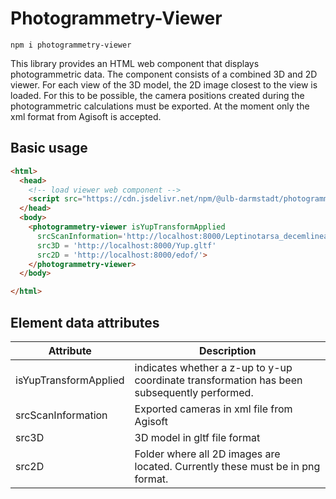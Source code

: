 # Photogrammetry-Viewer
```console
npm i photogrammetry-viewer
```
This library provides an HTML web component that displays photogrammetric data. The component consists of a combined 3D and 2D viewer. For each view of the 3D model, the 2D image closest to the view is loaded. For this to be possible, the camera positions created during the photogrammetric calculations must be exported. At the moment only the xml format from Agisoft is accepted.

## Basic usage 
```html
<html>
  <head>
    <!-- load viewer web component -->
    <script src="https://cdn.jsdelivr.net/npm/@ulb-darmstadt/photogrammetry-viewer/dist/photogrammetry-viewer.js" type="module"></script>
  </head>
  <body>
    <photogrammetry-viewer isYupTransformApplied
      srcScanInformation='http://localhost:8000/Leptinotarsa_decemlineata_NOKI_metashape_cameras.xml' 
      src3D = 'http://localhost:8000/Yup.gltf'
      src2D = 'http://localhost:8000/edof/'>
    </photogrammetry-viewer>
  </body>

</html>
```


## Element data attributes
Attribute | Description 
---|---
isYupTransformApplied | indicates whether a z-up to y-up coordinate transformation has been subsequently performed.
srcScanInformation | Exported cameras in xml file from Agisoft
src3D | 3D model in gltf file format
src2D | Folder where all 2D images are located. Currently these must be in png format.

